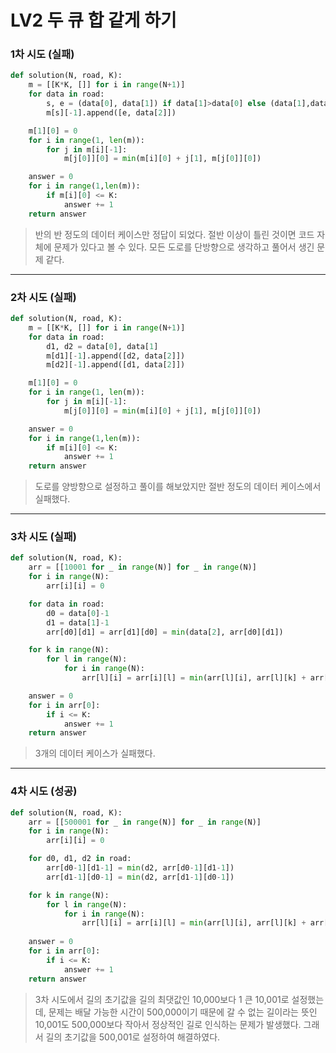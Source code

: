 # LV2 두 큐 합 같게 하기

### 1차 시도 (실패)
```py
def solution(N, road, K):
    m = [[K*K, []] for i in range(N+1)]
    for data in road:
        s, e = (data[0], data[1]) if data[1]>data[0] else (data[1],data[0])
        m[s][-1].append([e, data[2]])

    m[1][0] = 0
    for i in range(1, len(m)):
        for j in m[i][-1]:
            m[j[0]][0] = min(m[i][0] + j[1], m[j[0]][0])

    answer = 0
    for i in range(1,len(m)):
        if m[i][0] <= K:
            answer += 1
    return answer
```
> 반의 반 정도의 데이터 케이스만 정답이 되었다. 절반 이상이 틀린 것이면 코드 자체에 문제가 있다고 볼 수 있다. 모든 도로를 단방향으로 생각하고 풀어서 생긴 문제 같다.

*****

### 2차 시도 (실패)
```py
def solution(N, road, K):
    m = [[K*K, []] for i in range(N+1)]
    for data in road:
        d1, d2 = data[0], data[1]
        m[d1][-1].append([d2, data[2]])
        m[d2][-1].append([d1, data[2]])

    m[1][0] = 0
    for i in range(1, len(m)):
        for j in m[i][-1]:
            m[j[0]][0] = min(m[i][0] + j[1], m[j[0]][0])

    answer = 0
    for i in range(1,len(m)):
        if m[i][0] <= K:
            answer += 1
    return answer
```
> 도로를 양방향으로 설정하고 풀이를 해보았지만 절반 정도의 데이터 케이스에서 실패했다.

*****

### 3차 시도 (실패)
```py
def solution(N, road, K):
    arr = [[10001 for _ in range(N)] for _ in range(N)]
    for i in range(N):
        arr[i][i] = 0

    for data in road:
        d0 = data[0]-1
        d1 = data[1]-1
        arr[d0][d1] = arr[d1][d0] = min(data[2], arr[d0][d1])

    for k in range(N):
        for l in range(N):
            for i in range(N):
                arr[l][i] = arr[i][l] = min(arr[l][i], arr[l][k] + arr[k][i])

    answer = 0
    for i in arr[0]:
        if i <= K:
            answer += 1
    return answer
```
> 3개의 데이터 케이스가 실패했다.

*****

### 4차 시도 (성공)
```py
def solution(N, road, K):
    arr = [[500001 for _ in range(N)] for _ in range(N)]
    for i in range(N):
        arr[i][i] = 0

    for d0, d1, d2 in road:
        arr[d0-1][d1-1] = min(d2, arr[d0-1][d1-1])
        arr[d1-1][d0-1] = min(d2, arr[d1-1][d0-1])

    for k in range(N):
        for l in range(N):
            for i in range(N):
                arr[l][i] = arr[i][l] = min(arr[l][i], arr[l][k] + arr[k][i])
                
    answer = 0
    for i in arr[0]:
        if i <= K:
            answer += 1
    return answer
```
> 3차 시도에서 길의 초기값을 길의 최댓값인 10,000보다 1 큰 10,001로 설정했는데, 문제는 배달 가능한 시간이 500,000이기 때문에 갈 수 없는 길이라는 뜻인 10,001도 500,000보다 작아서 정상적인 길로 인식하는 문제가 발생했다. 그래서 길의 초기값을 500,001로 설정하여 해결하였다.